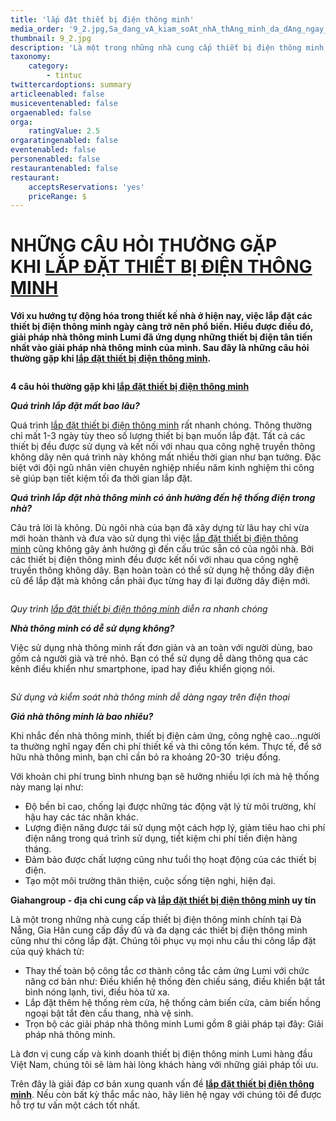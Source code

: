 ```yaml
---
title: 'lắp đặt thiết bị điện thông minh'
media_order: '9_2.jpg,Sa_dang_vA_kiam_soAt_nhA_thAng_minh_da_dAng_ngay_trAn_Aian_thoai.png,Quy_trAnh_lap_Aat_thiat_ba_Aian_thAng_minh_dian_ra_nhanh_chAng.png,5_1.png'
thumbnail: 9_2.jpg
description: 'Là một trong những nhà cung cấp thiết bị điện thông minh chính tại Đà Nẵng, Gia Hân cung cấp đầy đủ và đa dạng các thiết bị điện thông minh cũng như thi công lắp đặt.'
taxonomy:
    category:
        - tintuc
twittercardoptions: summary
articleenabled: false
musiceventenabled: false
orgaenabled: false
orga:
    ratingValue: 2.5
orgaratingenabled: false
eventenabled: false
personenabled: false
restaurantenabled: false
restaurant:
    acceptsReservations: 'yes'
    priceRange: $
---
```


<h1>NHỮNG C&Acirc;U HỎI THƯỜNG GẶP KHI&nbsp;<a href="https://giahangroup.vn/#">LẮP ĐẶT THIẾT BỊ ĐIỆN TH&Ocirc;NG MINH</a></h1>
<p><strong>Với xu hướng tự động h&oacute;a trong thiết kế nh&agrave; ở hiện nay, việc lắp đặt c&aacute;c thiết bị điện th&ocirc;ng minh ng&agrave;y c&agrave;ng trở n&ecirc;n phổ biến. Hiểu được điều đ&oacute;, giải ph&aacute;p nh&agrave; th&ocirc;ng minh Lumi đ&atilde; ứng dụng những thiết bị điện t&acirc;n tiến nhất v&agrave;o giải ph&aacute;p nh&agrave; th&ocirc;ng minh của m&igrave;nh. Sau đ&acirc;y l&agrave; những c&acirc;u hỏi thường gặp khi&nbsp;<a href="https://giahangroup.vn/#">lắp đặt thiết bị điện th&ocirc;ng minh</a>.</strong></p>
<p><img src="/giahan/tin-tuc/lap-dat-thiet-bi-dien-thong-minh/5_1.png" alt="" /></p>
<p><strong>4 c&acirc;u hỏi thường gặp khi&nbsp;<a href="https://giahangroup.vn/#">lắp đặt thiết bị điện th&ocirc;ng minh</a></strong></p>
<p><strong><em>Qu&aacute; tr&igrave;nh lắp đặt mất bao l&acirc;u?</em></strong></p>
<p>Qu&aacute; tr&igrave;nh&nbsp;<a href="https://giahangroup.vn/#">lắp đặt thiết bị điện th&ocirc;ng minh</a>&nbsp;rất nhanh ch&oacute;ng. Th&ocirc;ng thường chỉ mất 1-3 ng&agrave;y t&ugrave;y theo số lượng thiết bị bạn muốn lắp đặt. Tất cả c&aacute;c thiết bị đều được sử dụng v&agrave; kết nối với nhau qua c&ocirc;ng nghệ truyền th&ocirc;ng kh&ocirc;ng d&acirc;y n&ecirc;n qu&aacute; tr&igrave;nh n&agrave;y kh&ocirc;ng mất nhiều thời gian như bạn tưởng. Đặc biệt với đội ngũ nh&acirc;n vi&ecirc;n chuy&ecirc;n nghiệp nhiều năm kinh nghiệm thi c&ocirc;ng sẽ gi&uacute;p bạn tiết kiệm tối đa thời gian lắp đặt.</p>
<p><strong><em>Qu&aacute; tr&igrave;nh lắp đặt nh&agrave; th&ocirc;ng minh c&oacute; ảnh hưởng đến hệ thống điện trong nh&agrave;?</em></strong></p>
<p>C&acirc;u trả lời l&agrave; kh&ocirc;ng. D&ugrave; ng&ocirc;i nh&agrave; của bạn đ&atilde; x&acirc;y dựng từ l&acirc;u hay chỉ vừa mới ho&agrave;n th&agrave;nh v&agrave; đưa v&agrave;o sử dụng th&igrave; việc&nbsp;<a href="https://giahangroup.vn/#">lắp đặt thiết bị điện th&ocirc;ng minh</a>&nbsp;cũng kh&ocirc;ng g&acirc;y ảnh hưởng g&igrave; đến cấu tr&uacute;c sẵn c&oacute; của ng&ocirc;i nh&agrave;. Bởi c&aacute;c thiết bị điện th&ocirc;ng minh đều được kết nối với nhau qua c&ocirc;ng nghệ truyền th&ocirc;ng kh&ocirc;ng d&acirc;y. Bạn ho&agrave;n to&agrave;n c&oacute; thể sử dụng hệ thống d&acirc;y điện cũ để lắp đặt m&agrave; kh&ocirc;ng cần phải đục từng hay đi lại đường d&acirc;y điện mới.</p>
<p><img src="/giahan/tin-tuc/lap-dat-thiet-bi-dien-thong-minh/Quy_trAnh_lap_Aat_thiat_ba_Aian_thAng_minh_dian_ra_nhanh_chAng.png" alt="" /></p>
<p><em>Quy tr&igrave;nh&nbsp;<a href="https://giahangroup.vn/#">lắp đặt thiết bị điện th&ocirc;ng minh</a>&nbsp;diễn ra nhanh ch&oacute;ng</em></p>
<p><strong><em>Nh&agrave; th&ocirc;ng minh c&oacute; dễ sử dụng kh&ocirc;ng?</em></strong></p>
<p>Việc sử dụng nh&agrave; th&ocirc;ng minh rất đơn giản v&agrave; an to&agrave;n với người d&ugrave;ng, bao gồm cả người gi&agrave; v&agrave; trẻ nhỏ. Bạn c&oacute; thể sử dụng dễ d&agrave;ng th&ocirc;ng qua c&aacute;c k&ecirc;nh điều khiển như smartphone, ipad hay điều khiển giọng n&oacute;i.</p>
<p><img src="/giahan/tin-tuc/lap-dat-thiet-bi-dien-thong-minh/Sa_dang_vA_kiam_soAt_nhA_thAng_minh_da_dAng_ngay_trAn_Aian_thoai.png" alt="" /></p>
<p><em>Sử dụng v&agrave; kiểm so&aacute;t nh&agrave; th&ocirc;ng minh dễ d&agrave;ng ngay tr&ecirc;n điện thoại</em></p>
<p><strong><em>Gi&aacute; nh&agrave; th&ocirc;ng minh l&agrave; bao nhi&ecirc;u?</em></strong></p>
<p>Khi nhắc đến nh&agrave; th&ocirc;ng minh, thiết bị điện cảm ứng, c&ocirc;ng nghệ cao...người ta thường nghĩ ngay đến chi ph&iacute; thiết kế v&agrave; thi c&ocirc;ng tốn k&eacute;m. Thực tế, để sở hữu nh&agrave; th&ocirc;ng minh, bạn chỉ cần bỏ ra khoảng 20-30 &nbsp;triệu đồng.</p>
<p>Với khoản chi ph&iacute; trung b&igrave;nh nhưng bạn sẽ hưởng nhiều lợi &iacute;ch m&agrave; hệ thống n&agrave;y mang lại như:</p>
<ul>
<li>Độ bền bỉ cao, chống lại được những t&aacute;c động vật l&yacute; từ m&ocirc;i trường, kh&iacute; hậu hay c&aacute;c t&aacute;c nh&acirc;n kh&aacute;c.</li>
<li>Lượng điện năng được t&aacute;i sử dụng một c&aacute;ch hợp l&yacute;, giảm ti&ecirc;u hao chi ph&iacute; điện năng trong qu&aacute; tr&igrave;nh sử dụng, tiết kiệm chi ph&iacute; tiền điện h&agrave;ng th&aacute;ng.</li>
<li>Đảm bảo được chất lượng cũng như tuổi thọ hoạt động của c&aacute;c thiết bị điện.</li>
<li>Tạo một m&ocirc;i trường th&acirc;n thiện, cuộc sống tiện nghi, hiện đại.</li>
</ul>
<p><strong>Giahangroup - địa chỉ cung cấp v&agrave;&nbsp;<a href="https://giahangroup.vn/#">lắp đặt thiết bị điện th&ocirc;ng minh</a>&nbsp;uy t&iacute;n</strong></p>
<p>L&agrave; một trong những nh&agrave; cung cấp thiết bị điện th&ocirc;ng minh ch&iacute;nh tại Đ&agrave; Nẵng, Gia H&acirc;n cung cấp đầy đủ v&agrave; đa dạng c&aacute;c thiết bị điện th&ocirc;ng minh cũng như thi c&ocirc;ng lắp đặt. Ch&uacute;ng t&ocirc;i phục vụ mọi nhu cầu thi c&ocirc;ng lắp đặt của qu&yacute; kh&aacute;ch từ:</p>
<ul>
<li>Thay thế to&agrave;n bộ c&ocirc;ng tắc cơ th&agrave;nh c&ocirc;ng tắc cảm ứng Lumi với chức năng cơ bản như: Điều khiển hệ thống đ&egrave;n chiếu s&aacute;ng, điều khiển bật tắt b&igrave;nh n&oacute;ng lạnh, tivi, điều h&ograve;a từ xa.</li>
<li>Lắp đặt th&ecirc;m hệ thống r&egrave;m cửa, hệ thống cảm biến cửa, cảm biến hồng ngoại bật tắt đ&egrave;n cầu thang, nh&agrave; vệ sinh.</li>
<li>Trọn bộ c&aacute;c giải ph&aacute;p nh&agrave; th&ocirc;ng minh Lumi gồm 8 giải ph&aacute;p tại đ&acirc;y: Giải ph&aacute;p nh&agrave; th&ocirc;ng minh.</li>
</ul>
<p>L&agrave; đơn vị cung cấp v&agrave; kinh doanh thiết bị điện th&ocirc;ng minh Lumi h&agrave;ng đầu Việt Nam, ch&uacute;ng t&ocirc;i sẽ l&agrave;m h&agrave;i l&ograve;ng kh&aacute;ch h&agrave;ng với những giải ph&aacute;p tối ưu.</p>
<p>Tr&ecirc;n đ&acirc;y l&agrave; giải đ&aacute;p cơ bản xung quanh vấn đề&nbsp;<strong><a href="https://giahangroup.vn/#">lắp đặt thiết bị điện th&ocirc;ng minh</a></strong>. Nếu c&ograve;n bất kỳ thắc mắc n&agrave;o, h&atilde;y li&ecirc;n hệ ngay với ch&uacute;ng t&ocirc;i để được hỗ trợ tư vấn một c&aacute;ch tốt nhất.</p>